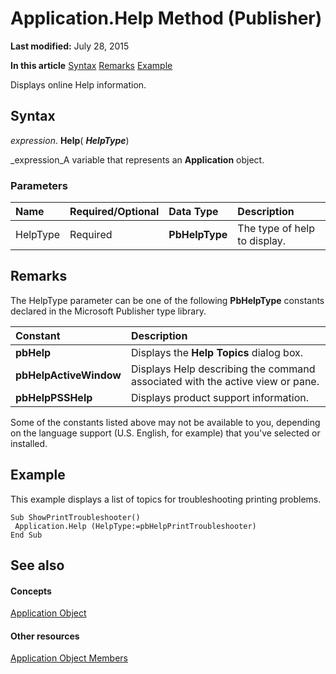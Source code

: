 
# Application.Help Method (Publisher)

 **Last modified:** July 28, 2015

 **In this article**
 [Syntax](#sectionSection0)
 [Remarks](#sectionSection1)
 [Example](#sectionSection2)


Displays online Help information.


## Syntax
<a name="sectionSection0"> </a>

 _expression_. **Help**( **_HelpType_**)

 _expression_A variable that represents an  **Application** object.


### Parameters



|**Name**|**Required/Optional**|**Data Type**|**Description**|
|:-----|:-----|:-----|:-----|
|HelpType|Required| **PbHelpType**|The type of help to display.|

## Remarks
<a name="sectionSection1"> </a>

The HelpType parameter can be one of the following  **PbHelpType** constants declared in the Microsoft Publisher type library.



|**Constant**|**Description**|
|:-----|:-----|
| **pbHelp**|Displays the  **Help Topics** dialog box.|
| **pbHelpActiveWindow**|Displays Help describing the command associated with the active view or pane.|
| **pbHelpPSSHelp**| Displays product support information.|
Some of the constants listed above may not be available to you, depending on the language support (U.S. English, for example) that you've selected or installed.


## Example
<a name="sectionSection2"> </a>

This example displays a list of topics for troubleshooting printing problems.


```
Sub ShowPrintTroubleshooter() 
 Application.Help (HelpType:=pbHelpPrintTroubleshooter) 
End Sub
```


## See also
<a name="sectionSection2"> </a>


#### Concepts


 [Application Object](acfc7efb-e6a5-a89a-3aee-3cb4af2f3508.md)
#### Other resources


 [Application Object Members](aa4d515b-f779-b8b5-968a-8e5f7466fb56.md)
